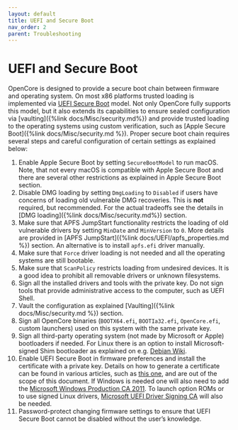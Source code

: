 ```yaml
---
layout: default
title: UEFI and Secure Boot
nav_order: 2
parent: Troubleshooting
---
```


# UEFI and Secure Boot

OpenCore is designed to provide a secure boot chain between firmware and operating system. On most x86 platforms trusted loading is implemented via [UEFI Secure Boot](https://en.wikipedia.org/wiki/UEFI_Secure_Boot) model. Not only OpenCore fully supports this model, but it also extends its capabilities to ensure sealed configuration via [vaulting]({%link docs/Misc/security.md%}) and provide trusted loading to the operating systems using custom verification, such as [Apple Secure Boot]({%link docs/Misc/security.md %}). Proper secure boot chain requires several steps and careful configuration of certain settings as explained below:

1. Enable Apple Secure Boot by setting `SecureBootModel` to run macOS. Note, that not every macOS is compatible with Apple Secure Boot and there are several other restrictions as explained in Apple Secure Boot section.
2. Disable DMG loading by setting `DmgLoading` to `Disabled` if users have concerns of loading old vulnerable DMG recoveries. This is **not** required, but recommended. For the actual tradeoffs see the details in [DMG loading]({%link docs/Misc/security.md%}) section.
3. Make sure that APFS JumpStart functionality restricts the loading of old vulnerable drivers by setting `MinDate` and `MinVersion` to `0`. More details are provided in [APFS JumpStart]({%link docs/UEFI/apfs_properties.md %}) section. An alternative is to install `apfs.efi` driver manually.
4. Make sure that `Force` driver loading is not needed and all the operating systems are still bootable.
5. Make sure that `ScanPolicy` restricts loading from undesired devices. It is a good idea to prohibit all removable drivers or unknown filesystems.
6. Sign all the installed drivers and tools with the private key. Do not sign tools that provide administrative access to the computer, such as UEFI Shell.
7. Vault the configuration as explained [Vaulting]({%link docs/Misc/security.md %}) section.
8. Sign all OpenCore binaries (`BOOTX64.efi`, `BOOTIa32.efi`, `OpenCore.efi`, custom launchers) used on this system with the same private key.
9. Sign all third-party operating system (not made by Microsoft or Apple) bootloaders if needed. For Linux there is an option to install Microsoft-signed Shim bootloader as explained on e.g. [Debian Wiki](https://wiki.debian.org/SecureBoot).
10. Enable UEFI Secure Boot in firmware preferences and install the certificate with a private key. Details on how to generate a certificate can be found in various articles, such as [this one](https://habr.com/en/post/273497), and are out of the scope of this document. If Windows is needed one will also need to add the [Microsoft Windows Production CA 2011](http://go.microsoft.com/fwlink/?LinkID=321192). To launch option ROMs or to use signed Linux drivers, [Microsoft UEFI Driver Signing CA](http://go.microsoft.com/fwlink/?LinkId=321194) will also be needed.
11. Password-protect changing firmware settings to ensure that UEFI Secure Boot cannot be disabled without the user’s knowledge.